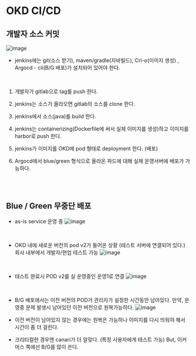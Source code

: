 # OKD CI/CD

## 개발자 소스 커밋
![image](https://user-images.githubusercontent.com/38865267/135419128-71d6a4c7-eea3-4632-b074-87163a8ac815.png)

- jenkins에는 git(소스 받기), maven/gradle(자바빌드), Cri-o(이미지 생성) , Argocd - cli(B/G 배포)가 설치되어 있어야 한다.
<br/>

1. 개발자가 gitlab으로 tag를 push 한다.
   
2. jenkins는 소스가 올라오면 gitlab의 소스를 clone 한다.
   
3. jenkins에서 소스(java)를 build 한다.
   
4. jenkins는 containerizing(Dockerfile에 써서 실제 이미지를 생성)하고 이미지를 harbor로 push 한다.
   
5. jenkins가 이미지를 OKD에 pod 형태로 deployment 한다. (배포) 

6. Argocd에서 blue/green 형식으로 올라온 파드에 대해 실제 운영서버에 배포가 가능하다.


<br/><br/>

## Blue / Green 무중단 배포
- as-is service 운영 중
 ![image](https://user-images.githubusercontent.com/38865267/135421315-2f5c09f6-f886-4add-998b-352b10ed033a.png)

<br/>


- OKD 내에 새로운 버전의 pod v2가 들어온 상황 (테스트 서버에 연결되어 있다.) 회사 내부에서 개발자/현업 테스트 가능
![image](https://user-images.githubusercontent.com/38865267/135421843-35905789-9caa-4e04-9cc7-b47330951b89.png)

<br/>

- 테스트 완료시 POD v2를 실 운영중인 운영1로 연결
![image](https://user-images.githubusercontent.com/38865267/135422475-53cc996a-43da-48bb-88f2-ec96494797a8.png)

<br/>


- B/G 배포에서는 이전 버전의 POD가 관리자가 설정한 시간동안 남아있다. 만약, 운영중 문제 발생시 남아있던 이전 버전으로 원복가능하다.
![image](https://user-images.githubusercontent.com/38865267/135423020-4ad88f56-474c-4c22-98f5-c65a19d61b4d.png)

- 이전 버전이 남아있지 않는 경우에는 원복은 가능하나 이미지를 다시 띄워야 해서 시간이 좀 더 걸린다.

- 크리티컬한 경우엔 canari가 더 알맞다. (특정 사용자에게 테스트 가능) But, 이커머스 쪽에선 B/G를 많이 쓴다.
